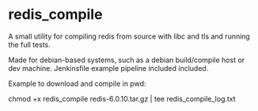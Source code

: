 # redis_compile
A small utility for compiling redis from source with libc and tls and running the full tests.

Made for debian-based systems, such as a debian build/compile host or dev machine. Jenkinsfile example pipeline included included.

Example to download and compile in pwd:

chmod +x redis_compile redis-6.0.10.tar.gz | tee redis_compile_log.txt
